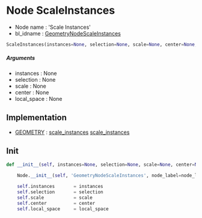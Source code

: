 # Node ScaleInstances

- Node name : 'Scale Instances'
- bl_idname : [GeometryNodeScaleInstances](https://docs.blender.org/api/current/bpy.types.GeometryNodeScaleInstances.html)


``` python
ScaleInstances(instances=None, selection=None, scale=None, center=None, local_space=None, node_label=None, node_color=None)
```
##### Arguments

- instances : None
- selection : None
- scale : None
- center : None
- local_space : None

## Implementation

- [GEOMETRY](/docs/GeoNodes/socket_GEOMETRY.md) : [scale_instances](/docs/GeoNodes/socket_GEOMETRY.md#scale_instances) [scale_instances](/docs/GeoNodes/socket_GEOMETRY.md#scale_instances)

## Init

``` python
def __init__(self, instances=None, selection=None, scale=None, center=None, local_space=None, node_label=None, node_color=None):

    Node.__init__(self, 'GeometryNodeScaleInstances', node_label=node_label, node_color=node_color)

    self.instances       = instances
    self.selection       = selection
    self.scale           = scale
    self.center          = center
    self.local_space     = local_space
```
